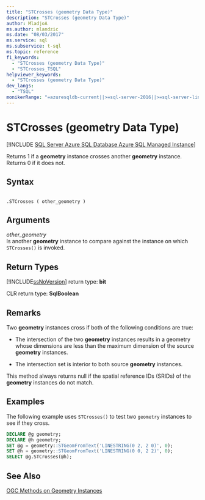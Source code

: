 ```yaml
---
title: "STCrosses (geometry Data Type)"
description: "STCrosses (geometry Data Type)"
author: MladjoA
ms.author: mlandzic
ms.date: "08/03/2017"
ms.service: sql
ms.subservice: t-sql
ms.topic: reference
f1_keywords:
  - "STCrosses (geometry Data Type)"
  - "STCrosses_TSQL"
helpviewer_keywords:
  - "STCrosses (geometry Data Type)"
dev_langs:
  - "TSQL"
monikerRange: "=azuresqldb-current||>=sql-server-2016||>=sql-server-linux-2017||=azuresqldb-mi-current"
---
```

# STCrosses (geometry Data Type)
[!INCLUDE [SQL Server Azure SQL Database Azure SQL Managed Instance](../../includes/applies-to-version/sql-asdb-asdbmi.md)]

Returns 1 if a **geometry** instance crosses another **geometry** instance. Returns 0 if it does not.
  
## Syntax  
  
```  
  
.STCrosses ( other_geometry )  
```  
  
## Arguments
 *other_geometry*  
 Is another **geometry** instance to compare against the instance on which `STCrosses()` is invoked.  
  
## Return Types  
 [!INCLUDE[ssNoVersion](../../includes/ssnoversion-md.md)] return type: **bit**  
  
 CLR return type: **SqlBoolean**  
  
## Remarks  
 Two **geometry** instances cross if both of the following conditions are true:  
  
-   The intersection of the two **geometry** instances results in a geometry whose dimensions are less than the maximum dimension of the source **geometry** instances.  
  
-   The intersection set is interior to both source **geometry** instances.  
  
 This method always returns null if the spatial reference IDs (SRIDs) of the **geometry** instances do not match.  
  
## Examples  
 The following example uses `STCrosses()` to test two `geometry` instances to see if they cross.  
  
```sql
DECLARE @g geometry;  
DECLARE @h geometry;  
SET @g = geometry::STGeomFromText('LINESTRING(0 2, 2 0)', 0);  
SET @h = geometry::STGeomFromText('LINESTRING(0 0, 2 2)', 0);  
SELECT @g.STCrosses(@h);  
```  
  
## See Also  
 [OGC Methods on Geometry Instances](../../t-sql/spatial-geometry/ogc-methods-on-geometry-instances.md)  
  
  

